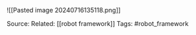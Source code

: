 

![[Pasted image 20240716135118.png]]

Source:
Related: [[robot framework]]
Tags: #robot_framework

